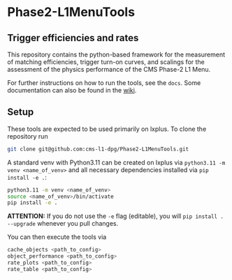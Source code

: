 # Phase2-L1MenuTools

## Trigger efficiencies and rates

  This repository contains the python-based framework for the measurement of matching efficiencies,
  trigger turn-on curves, and scalings for the assessment of the physics performance of the CMS Phase-2 L1 Menu.

  For further instructions on how to run the tools, see the `docs`.
  Some documentation can also be found in the [wiki](https://github.com/cms-l1-dpg/Phase2-L1MenuTools/wiki).

## Setup

  These tools are expected to be used primarily on lxplus.
  To clone the repository run

  ```bash
  git clone git@github.com:cms-l1-dpg/Phase2-L1MenuTools.git
  ```

  A standard venv with Python3.11 can be created on lxplus
  via `python3.11 -m venv <name_of_venv>` and all necessary
  dependencies installed via `pip install -e .`:

  ```bash
  python3.11 -m venv <name_of_venv>
  source <name_of_venv>/bin/activate
  pip install -e .
  ```

  **ATTENTION:** If you do not use the `-e` flag (editable), you will `pip install . --upgrade` whenever you pull changes.

  You can then execute the tools via

  ```python
  cache_objects <path_to_config>
  object_performance <path_to_config>
  rate_plots <path_to_config>
  rate_table <path_to_config>
  ```
